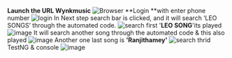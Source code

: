 **Launch the URL Wynkmusic**
![Browser](https://github.com/sunega2882/wynk-music/assets/168071016/4d6e0549-2956-4ee9-89b1-318e1bbe8f45)
**Login **with enter phone number
![login](https://github.com/sunega2882/wynk-music/assets/168071016/a981fbf7-7121-47fb-91f9-509a797ccbeb)
In Next step search bar is clicked, and it will search ‘LEO SONGS’ through the
automated code.
![search first ](https://github.com/sunega2882/wynk-music/assets/168071016/bfd24fa8-0995-4872-8ede-004cf7a0f6c4)
'**LEO SONG**'its played
![image](https://github.com/sunega2882/wynk-music/assets/168071016/b5b54dd2-d57e-407e-b25a-7c200be3a8b1)
It will search another song through the automated code & this also played
![image](https://github.com/sunega2882/wynk-music/assets/168071016/befa05d8-2b9a-4467-8a2d-8d4315a87c68)
Another one last song is **'Ranjithamey'**
![search thrid](https://github.com/sunega2882/wynk-music/assets/168071016/34d09ebf-d2ed-4a42-9c99-0de0381f5797)
TestNG & console
![image](https://github.com/sunega2882/wynk-music/assets/168071016/4f294df5-d062-4545-b66a-db9e6a839bb2)


